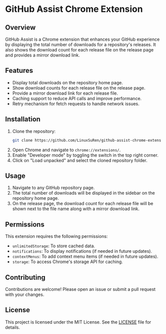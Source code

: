 # GitHub Assist Chrome Extension

## Overview

GitHub Assist is a Chrome extension that enhances your GitHub experience by displaying the total number of downloads for a repository's releases. It also shows the download count for each release file on the release page and provides a mirror download link.

## Features

- Display total downloads on the repository home page.
- Show download counts for each release file on the release page.
- Provide a mirror download link for each release file.
- Caching support to reduce API calls and improve performance.
- Retry mechanism for fetch requests to handle network issues.

## Installation

1. Clone the repository:
    ```sh
    git clone https://github.com/LinuxSuRen/github-assist-chrome-extension.git
    ```
2. Open Chrome and navigate to `chrome://extensions/`.
3. Enable "Developer mode" by toggling the switch in the top right corner.
4. Click on "Load unpacked" and select the cloned repository folder.

## Usage

1. Navigate to any GitHub repository page.
2. The total number of downloads will be displayed in the sidebar on the repository home page.
3. On the release page, the download count for each release file will be shown next to the file name along with a mirror download link.

## Permissions

This extension requires the following permissions:
- `unlimitedStorage`: To store cached data.
- `notifications`: To display notifications (if needed in future updates).
- `contextMenus`: To add context menu items (if needed in future updates).
- `storage`: To access Chrome's storage API for caching.

## Contributing

Contributions are welcome! Please open an issue or submit a pull request with your changes.

## License

This project is licensed under the MIT License. See the [LICENSE](LICENSE) file for details.
